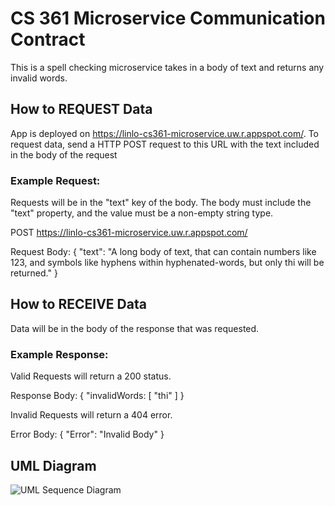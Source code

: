 # CS 361 Microservice Communication Contract

This is a spell checking microservice takes in a body of text and returns any invalid words.

## How to REQUEST Data

App is deployed on https://linlo-cs361-microservice.uw.r.appspot.com/. To request data, send a HTTP
POST request to this URL with the text included in the body of the request

### Example Request:

Requests will be in the "text" key of the body. The body must include the "text" property, and the
value must be a non-empty string type.

POST https://linlo-cs361-microservice.uw.r.appspot.com/

Request Body: { "text": "A long body of text, that can contain numbers like 123, and symbols like
hyphens within hyphenated-words, but only thi will be returned." }

## How to RECEIVE Data

Data will be in the body of the response that was requested.

### Example Response:

Valid Requests will return a 200 status.

Response Body: { "invalidWords: [ "thi" ] }

Invalid Requests will return a 404 error.

Error Body: { "Error": "Invalid Body" }

## UML Diagram

![UML Sequence Diagram](https://user-images.githubusercontent.com/91217075/180047815-1c6d8687-8d9a-4491-a22d-2575621969db.jpg)

